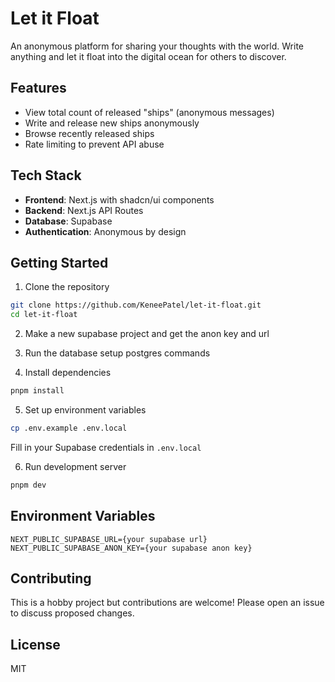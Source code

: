 # Let it Float

An anonymous platform for sharing your thoughts with the world. Write anything and let it float into the digital ocean for others to discover.

## Features

- View total count of released "ships" (anonymous messages)
- Write and release new ships anonymously
- Browse recently released ships
- Rate limiting to prevent API abuse

## Tech Stack

- **Frontend**: Next.js with shadcn/ui components
- **Backend**: Next.js API Routes
- **Database**: Supabase
- **Authentication**: Anonymous by design

## Getting Started

1. Clone the repository
```bash
git clone https://github.com/KeneePatel/let-it-float.git
cd let-it-float
```

2. Make a new supabase project and get the anon key and url

3. Run the database setup postgres commands

4. Install dependencies
```bash
pnpm install
```

5. Set up environment variables
```bash
cp .env.example .env.local
```
Fill in your Supabase credentials in `.env.local`

6. Run development server
```bash
pnpm dev
```

## Environment Variables

```
NEXT_PUBLIC_SUPABASE_URL={your supabase url}
NEXT_PUBLIC_SUPABASE_ANON_KEY={your supabase anon key}
```

## Contributing

This is a hobby project but contributions are welcome! Please open an issue to discuss proposed changes.

## License

MIT